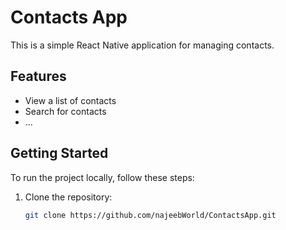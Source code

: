 # Contacts App

This is a simple React Native application for managing contacts.

## Features

- View a list of contacts
- Search for contacts
- ...

## Getting Started

To run the project locally, follow these steps:

1. Clone the repository:
   ```bash
   git clone https://github.com/najeebWorld/ContactsApp.git

